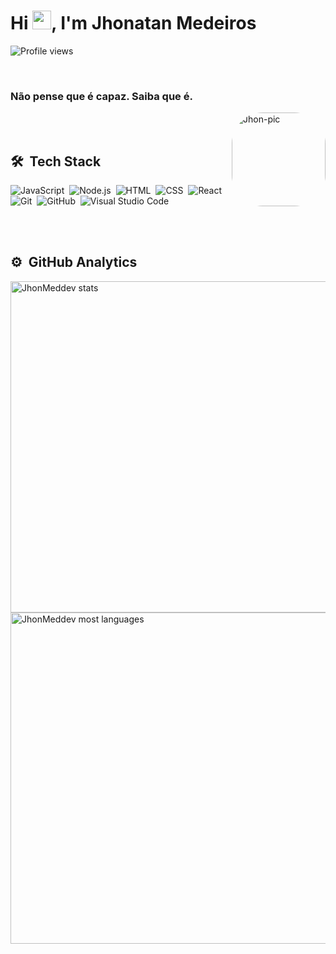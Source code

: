 
<h1 align="left">Hi <img src="https://raw.githubusercontent.com/kaueMarques/kaueMarques/master/hi.gif" width="30px">, I'm Jhonatan Medeiros</h1>
<p align="left"> <img src="https://komarev.com/ghpvc/?username=JhonMeddev&color=yellow" alt="Profile views" /> </p>



<div style="display: inline_block"><br>

  ### Não pense que é capaz. Saiba que é.
  <img align="right" alt="Jhon-pic" height="150" style="border-radius:50px;" src="https://i.giphy.com/media/sULKEgDMX8LcI/giphy.webp">
  
</div>

<br><br>

## 🛠 &nbsp;Tech Stack

![JavaScript](https://img.shields.io/badge/-JavaScript-05122A?style=flat&logo=javascript)&nbsp;
![Node.js](https://img.shields.io/badge/-Node.js-05122A?style=flat&logo=node.js)&nbsp;
![HTML](https://img.shields.io/badge/-HTML-05122A?style=flat&logo=HTML5)&nbsp;
![CSS](https://img.shields.io/badge/-CSS-05122A?style=flat&logo=CSS3&logoColor=1572B6)&nbsp;
![React](https://img.shields.io/badge/-React-05122A?style=flat&logo=react)&nbsp;
![Git](https://img.shields.io/badge/-Git-05122A?style=flat&logo=git)&nbsp;
![GitHub](https://img.shields.io/badge/-GitHub-05122A?style=flat&logo=github)&nbsp;
![Visual Studio Code](https://img.shields.io/badge/-Visual%20Studio%20Code-05122A?style=flat&logo=visual-studio-code&logoColor=007ACC)&nbsp;

<br><br>

## ⚙️ &nbsp;GitHub Analytics

<p align="left">
<img width="530em" src="https://github-readme-stats.vercel.app/api?username=JhonMeddev&show_icons=true&theme=vision-friendly-dark" alt="JhonMeddev stats"/>
<img width="530em" src="https://github-readme-stats.vercel.app/api/top-langs/?username=JhonMeddev&layout=compact&theme=vision-friendly-dark" alt="JhonMeddev most languages"/>
</p>

<br><br>

</div>
  
  ##
 
<div> 


